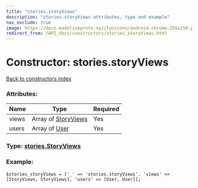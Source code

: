 ```yaml
---
title: "stories.storyViews"
description: "stories.storyViews attributes, type and example"
nav_exclude: true
image: https://docs.madelineproto.xyz/favicons/android-chrome-256x256.png
redirect_from: /API_docs/constructors/stories_storyViews.html
---
```

# Constructor: stories.storyViews  
[Back to constructors index](/API_docs/constructors/index.html)



### Attributes:

| Name     |    Type       | Required |
|----------|---------------|----------|
|views|Array of [StoryViews](/API_docs/types/StoryViews.html) | Yes|
|users|Array of [User](/API_docs/types/User.html) | Yes|



### Type: [stories.StoryViews](/API_docs/types/stories.StoryViews.html)


### Example:

```
$stories_storyViews = ['_' => 'stories.storyViews', 'views' => [StoryViews, StoryViews], 'users' => [User, User]];
```  
